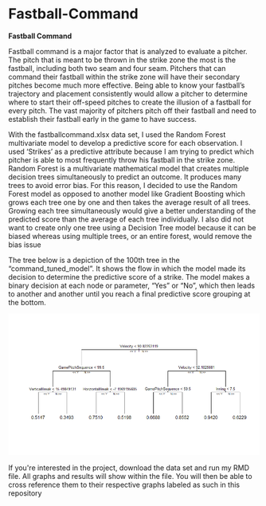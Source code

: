 # Fastball-Command

**Fastball Command**

Fastball command is a major factor that is analyzed to evaluate a pitcher. The pitch that is meant to be thrown in the strike zone the most is the fastball, including both two seam and four seam. Pitchers that can command their fastball within the strike zone will have their secondary pitches become much more effective. Being able to know your fastball’s trajectory and placement consistently would allow a pitcher to determine where to start their off-speed pitches to create the illusion of a fastball for every pitch. The vast majority of pitchers pitch off their fastball and need to establish their fastball early in the game to have success.



With the fastballcommand.xlsx data set, I used the Random Forest multivariate model to develop a predictive score for each observation. I used ‘Strikes’ as a predictive attribute because I am trying to predict which pitcher is able to most frequently throw his fastball in the strike zone. Random Forest is a multivariate mathematical model that creates multiple decision trees simultaneously to predict an outcome. It produces many trees to avoid error bias. For this reason, I decided to use the Random Forest model as opposed to another model like Gradient Boosting which grows each tree one by one and then takes the average result of all trees. Growing each tree simultaneously would give a better understanding of the predicted score than the average of each tree individually. I also did not want to create only one tree using a Decision Tree model because it can be biased whereas using multiple trees, or an entire forest, would remove the bias issue



The tree below is a depiction of the 100th tree in the “command_tuned_model”. It shows the flow in which the model made its decision to determine the predictive score of a strike. The model makes a binary decision at each node or parameter, “Yes” or “No”, which then leads to another and another until you reach a final predictive score grouping at the bottom.

![Image of Decision Tree](https://raw.githubusercontent.com/Chrisboatto/Fastball-Command/main/Decision%20Tree.png)


If you're interested in the project, download the data set and run my RMD file. All graphs and results will show within the file. You will then be able to cross reference them to their respective graphs labeled as such in this repository
